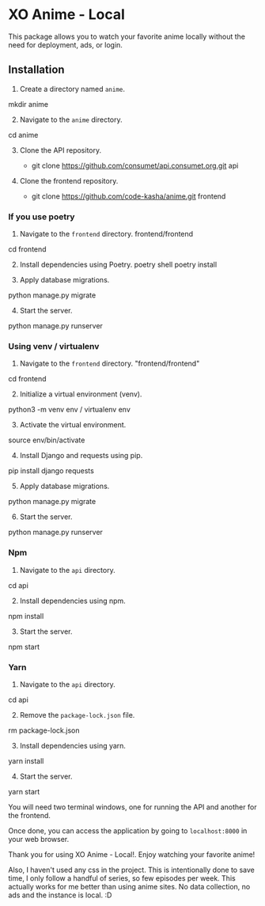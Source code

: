 # XO Anime - Local

This package allows you to watch your favorite anime locally without the need for deployment, ads, or login.

## Installation

1. Create a directory named `anime`.

mkdir anime

2. Navigate to the `anime` directory.

cd anime

3. Clone the API repository.

   - git clone https://github.com/consumet/api.consumet.org.git api

4. Clone the frontend repository.

   - git clone https://github.com/code-kasha/anime.git frontend

### If you use poetry

1. Navigate to the `frontend` directory. frontend/frontend

cd frontend

2. Install dependencies using Poetry.
poetry shell
poetry install

3. Apply database migrations.

python manage.py migrate

4. Start the server.

python manage.py runserver

### Using venv / virtualenv

1. Navigate to the `frontend` directory. "frontend/frontend"

cd frontend

2. Initialize a virtual environment (venv).

python3 -m venv env / virtualenv env

3. Activate the virtual environment.

source env/bin/activate

4. Install Django and requests using pip.

pip install django requests

5. Apply database migrations.

python manage.py migrate

6. Start the server.

python manage.py runserver

### Npm

1. Navigate to the `api` directory.

cd api

2. Install dependencies using npm.

npm install

3. Start the server.

npm start

### Yarn

1. Navigate to the `api` directory.

cd api

2. Remove the `package-lock.json` file.

rm package-lock.json

3. Install dependencies using yarn.

yarn install

4. Start the server.

yarn start

You will need two terminal windows, one for running the API and another for the frontend.

Once done, you can access the application by going to `localhost:8000` in your web browser.

Thank you for using XO Anime - Local!. Enjoy watching your favorite anime!

Also, I haven't used any css in the project. This is intentionally done to save time, I only follow a handful of series,
so few episodes per week. This actually works for me better than using anime sites. No data collection, no ads and the
instance is local. :D
